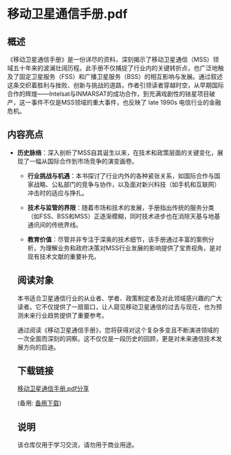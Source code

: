 # 移动卫星通信手册.pdf

## 概述

《移动卫星通信手册》是一份详尽的资料，深刻揭示了移动卫星通信（MSS）领域五十年来的波澜壮阔历程。此手册不仅捕捉了行业内的关键转折点，也广泛地触及了固定卫星服务（FSS）和广播卫星服务（BSS）的相互影响与发展。通过叙述这条交织着胜利与挫败、创新与挑战的道路，作者引领读者穿越时空，从早期国际合作的辉煌——Intelsat与INMARSAT的成功合作，到充满戏剧性的铱星项目破产，这一事件不仅是MSS领域的重大事件，也反映了 late 1990s 电信行业的金融危机。

## 内容亮点

- **历史脉络**：深入剖析了MSS自其诞生以来，在技术和政策层面的关键变化，展现了一幅从国际合作到市场竞争的演变画卷。

  - **行业挑战与机遇**：本书探讨了行业内外的各种紧张关系，如国际合作与国家战略、公私部门的竞争与协作，以及面对新兴科技（如手机和互联网）冲击时的适应与挣扎。

  - **技术与监管的界限**：随着市场和技术的发展，手册指出传统的服务分类（如FSS、BSS和MSS）正逐渐模糊，同时技术进步也在消除天基与地基通讯间的传统界线。

  - **教育价值**：尽管并非专注于深奥的技术细节，该手册通过丰富的案例分析，为理解业务和政府决策对MSS行业发展的影响提供了宝贵视角，是对现有技术文献的重要补充。

  ## 阅读对象

  本书适合卫星通信行业的从业者、学者、政策制定者及对此领域感兴趣的广大读者。它不仅提供了一扇窗口，让人窥见移动卫星通信的过去与现在，也为预测未来行业趋势提供了重要参考。

  通过阅读《移动卫星通信手册》，您将获得对这个复杂多变且不断演进领域的一次全面而深刻的洞察。这不仅仅是一段历史的回顾，更是对未来通信技术发展方向的启迪。

  ## 下载链接
  [移动卫星通信手册.pdf分享](https://pan.quark.cn/s/480e5faee617) 

  (备用: [备用下载](https://pan.baidu.com/s/19Ll4oKBjYaFuVDBgrJiobA?pwd=1234))

  ## 说明

  该仓库仅用于学习交流，请勿用于商业用途。
